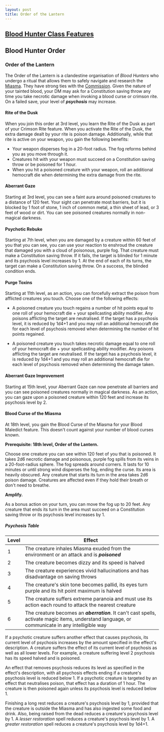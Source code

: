 ```yaml
---
layout: post
title: Order of the Lantern
---
```


## [**Blood Hunter Class Features**](https://2014.5e.tools/classes.html#blood%20hunter_bh2022)

## **Blood Hunter Order**

### Order of the Lantern

The Order of the Lantern is a clandestine organisation of *Blood Hunters* who undergo a ritual that allows them to safely navigate and research the [Miasma](getting-started#the-miasma). They have strong ties with the [Commission](commission). Given the nature of your tainted blood, your DM may ask for a Constitution saving throw any time you take necrotic damage when invoking a blood curse or crimson rite. On a failed save, your level of ***psychosis*** may increase.

#### **Rite of the Dusk**

When you join this order at 3rd level, you learn the Rite of the Dusk as part of your Crimson Rite feature. When you activate the Rite of the Dusk, the extra damage dealt by your rite is poison damage. Additionally, while that rite is active on your weapon, you gain the following benefits:

- Your weapon disperses fog in a 20-foot radius. The fog reforms behind you as you move through it.
- Creatures hit with your weapon must succeed on a Constitution saving throw or be poisoned for 1 hour.
- When you hit a poisoned creature with your weapon, roll an additional hemocraft die when determining the extra damage from the rite.

#### **Aberrant Gaze**

Starting at 3rd level, you can see a faint aura around poisoned creatures to a distance of 120 feet. Your sight can penetrate most barriers, but it is blocked by 1 foot of stone, 1 inch of common metal, a thin sheet of lead, or 3 feet of wood or dirt. You can see poisoned creatures normally in non-magical darkness.

#### **Psychotic Rebuke**

Starting at 7th level, when you are damaged by a creature within 60 feet of you that you can see, you can use your reaction to enshroud the creature that damaged you with a cloud of poisonous, purple fog. That creature must make a Constitution saving throw. If it fails, the target is blinded for 1 minute and its psychosis level increases by 1. At the end of each of its turns, the target can make a Constitution saving throw. On a success, the blinded condition ends.

#### **Purge Toxins**

Starting at 11th level, as an action, you can forcefully extract the poison from afflicted creatures you touch. Choose one of the following effects:

- A poisoned creature you touch regains a number of hit points equal to one roll of your hemocraft die + your spellcasting ability modifier. Any poisons afflicting the target are neutralised. If the target has a psychosis level, it is reduced by 1d4+1 and you may roll an additional hemocraft die for each level of psychosis removed when determining the number of hit points regained.

- A poisoned creature you touch takes necrotic damage equal to one roll of your hemocraft die + your spellcasting ability modifier. Any poisons afflicting the target are neutralised. If the target has a psychosis level, it is reduced by 1d4+1 and you may roll an additional hemocraft die for each level of psychosis removed when determining the damage taken.

#### **Aberrant Gaze Improvement**

Starting at 15th level, your Aberrant Gaze can now penetrate all barriers and you can see poisoned creatures normally in magical darkness. As an action, you can gaze upon a poisoned creature within 120 feet and increase its psychosis level by 2.

#### **Blood Curse of the Miasma**

At 18th level, you gain the Blood Curse of the Miasma for your Blood Maledict feature. This doesn't count against your number of blood curses known.

**Prerequisite: 18th level, Order of the Lantern.**

Choose one creature you can see within 120 feet of you that is poisoned. It takes 2d6 necrotic damage and poisonous, purple fog spills from its veins in a 20-foot-radius sphere. The fog spreads around corners. It lasts for 10 minutes or until strong wind disperses the fog, ending the curse. Its area is heavily obscured. Any creature that starts its turn in the area takes 2d6 poison damage. Creatures are affected even if they hold their breath or don't need to breathe.

**Amplify.**

As a bonus action on your turn, you can move the fog up to 20 feet. Any creature that ends its turn in the area must succeed on a Constitution saving throw or its psychosis level increases by 1.

##### Psychosis Table

| Level | Effect                                                                                                                                            |
| ----- | ------------------------------------------------------------------------------------------------------------------------------------------------- |
| 1     | The creature inhales Miasma exuded from the environment or an attack and is ***poisoned***                                                        |
| 2     | The creature becomes dizzy and its speed is halved                                                                                                |
| 3     | The creature experiences vivid hallucinations and has disadvantage on saving throws                                                               |
| 4     | The creature's skin tone becomes pallid, its eyes turn purple and its hit point maximum is halved                                                 |
| 5     | The creature suffers extreme paranoia and must use its action each round to attack the nearest creature                                           |
| 6     | The creature becomes an ***aberration***. It can't cast spells, activate magic items, understand language, or communicate in any intelligible way |

If a psychotic creature suffers another effect that causes psychosis, its current level of psychosis increases by the amount specified in the effect's description. A creature suffers the effect of its current level of psychosis as well as all lower levels. For example, a creature suffering level 2 psychosis has its speed halved and is poisoned.

An effect that removes psychosis reduces its level as specified in the effect's description, with all psychosis effects ending if a creature's psychosis level is reduced below 1. If a psychotic creature is targeted by an effect that neutralises poison, that effect has a duration of 1 hour. The creature is then poisoned again unless its psychosis level is reduced below 1.

Finishing a long rest reduces a creature's psychosis level by 1, provided that the creature is outside the Miasma and has also ingested some food and drink. Also, being raised from the dead reduces a creature's psychosis level by 1. A *lesser restoration* spell reduces a creature's psychosis level by 1. A *greater restoration* spell reduces a creature's psychosis level by 1d4+1.
